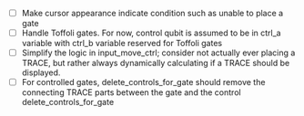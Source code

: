 - [ ] Make cursor appearance indicate condition such as unable to place a gate
- [ ] Handle Toffoli gates. For now, control qubit is assumed to be in ctrl_a variable with ctrl_b variable reserved for Toffoli gates
- [ ] Simplify the logic in input_move_ctrl; consider not actually ever placing a TRACE, but rather always dynamically calculating if a TRACE should be displayed.
- [ ] For controlled gates, delete_controls_for_gate should remove the connecting TRACE parts between the gate and the control delete_controls_for_gate
